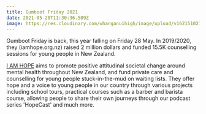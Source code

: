 ```yaml
---
title: Gumboot Friday 2021
date: 2021-05-28T11:30:36.509Z
image: https://res.cloudinary.com/whanganuihigh/image/upload/v1621510274/Events/gumboot_day.jpg
---
```

Gumboot Friday is back, this year falling on Friday 28 May. In 2019/2020, they (iamhope.org.nz) raised 2 million dollars and funded 15.5K counselling sessions for young people in New Zealand. 
​

[I AM HOPE](https://www.iamhope.org.nz/) aims to promote positive attitudinal societal change around mental health throughout New Zealand, and fund private care and counselling for young people stuck-in-the-mud on waiting lists. They offer hope and a voice to young people in our country through various projects including school tours, practical courses such as a barber and barista course, allowing people to share their own journeys through our podcast series 'HopeCast' and much more.

